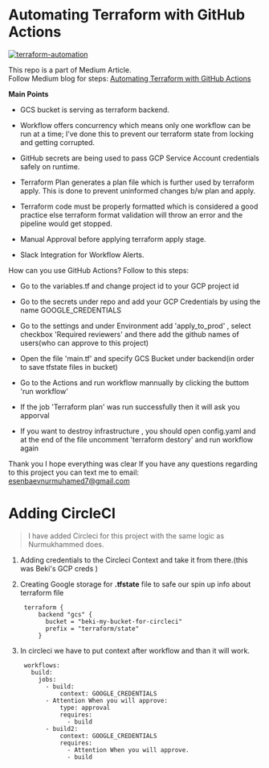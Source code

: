 # Automating Terraform with GitHub Actions

[![terraform-automation](https://github.com/r4rohan/terraform-with-cicd/actions/workflows/terraform.yml/badge.svg?branch=main)](https://github.com/r4rohan/terraform-with-cicd/actions/workflows/terraform.yml)

This repo is a part of Medium Article. <br>
Follow Medium blog for steps: [Automating Terraform with GitHub Actions](https://rohankalhans.medium.com/automating-terraform-with-github-actions-5b3aac5abea7)

**Main Points**
* GCS bucket is serving as terraform backend.

* Workflow offers concurrency which means only one workflow can be run at a time; I’ve done this to prevent our terraform state from locking and getting corrupted.

* GitHub secrets are being used to pass GCP Service Account credentials safely on runtime.

* Terraform Plan generates a plan file which is further used by terraform apply. This is done to prevent uninformed changes b/w plan and apply.

* Terraform code must be properly formatted which is considered a good practice else terraform format validation will throw an error and the pipeline would get stopped.

* Manual Approval before applying terraform apply stage.

* Slack Integration for Workflow Alerts.





How can you use GitHub Actions?
Follow to this steps:

* Go to the variables.tf and change project id to your GCP project id

* Go to the secrets under repo and add your GCP Credentials by using the name GOOGLE_CREDENTIALS

* Go to the settings and under Environment add 'apply_to_prod' , select checkbox 
'Required reviewers' and there add the github names of users(who can approve to this project)

* Open the file 'main.tf' and specify GCS Bucket under backend(in order to save tfstate files in bucket)

* Go to the Actions and run workflow mannually by clicking the buttom 'run workflow'

* If the job 'Terraform plan' was run successfully then it will ask you apporval 

* If you want to destroy infrastructure , you should open config.yaml and at the end of the file uncomment 'terraform destory' and run workflow again

Thank you 
I hope everything was clear
If you have any questions regarding to this project you can text me to email:
esenbaevnurmuhamed7@gmail.com

# Adding CircleCI

> I have added Circleci for this project with the same logic as Nurmukhammed does.
1. Adding credentials to the Circleci Context and take it from there.(this was Beki's GCP creds )

        
1. Creating Google storage for **.tfstate** file to safe our spin up info about terraform file

        terraform {
            backend "gcs" {
              bucket = "beki-my-bucket-for-circleci"
              prefix = "terraform/state"
            }  
1. In circleci we have to put context after workflow and than it will work.
        
        workflows: 
          build:
            jobs:
              - build:
                  context: GOOGLE_CREDENTIALS 
              - Attention When you will approve:
                  type: approval 
                  requires:
                    - build
              - build2:
                  context: GOOGLE_CREDENTIALS
                  requires: 
                    - Attention When you will approve.
                    - build

